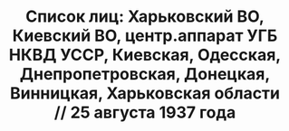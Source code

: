 ---
title: 'Список лиц: Харьковский ВО, Киевский ВО, центр.аппарат УГБ НКВД УССР, Киевская,
  Одесская, Днепропетровская, Донецкая, Винницкая, Харьковская области // 25 августа
  1937 года'
description: РГАСПИ, ф.17, оп.171, дело 410, лист 267
images:
- /disk/pictures/v02/17-171-410-267.jpg
- /disk/pictures/v02/17-171-410-268.jpg
- /disk/pictures/v02/17-171-410-269.jpg
- /disk/pictures/v02/17-171-410-270.jpg
- /disk/pictures/v02/17-171-410-271.jpg
- /disk/pictures/v02/17-171-410-272.jpg
---